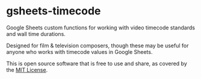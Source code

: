# gsheets-timecode
Google Sheets custom functions for working with video timecode standards and wall time durations.

Designed for film & television composers, though these may be useful for anyone who works with
timecode values in Google Sheets.

This is open source software that is free to use and share, as covered by the [MIT License](LICENSE).
